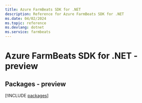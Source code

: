 ```yaml
---
title: Azure FarmBeats SDK for .NET
description: Reference for Azure FarmBeats SDK for .NET
ms.date: 04/02/2024
ms.topic: reference
ms.devlang: dotnet
ms.service: farmbeats
---
```

# Azure FarmBeats SDK for .NET - preview
## Packages - preview
[!INCLUDE [packages](farmbeats-index.md)]